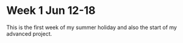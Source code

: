 
# Week 1 Jun 12-18

This is the first week of my summer holiday and also the start of my advanced project.
